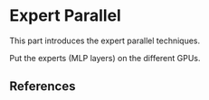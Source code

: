 # Expert Parallel

This part introduces the expert parallel techniques.

Put the experts (MLP layers) on the different GPUs.

## References
